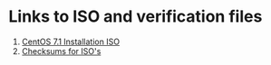 # Links to ISO and verification files

1. [CentOS 7.1 Installation ISO](http://mirrors.kernel.org/centos/7.1.1503/isos/x86_64/CentOS-7-x86_64-Everything-1503-01.iso)
2. [Checksums for ISO's](http://mirrors.kernel.org/centos/7.1.1503/isos/x86_64/sha256sum.txt)
